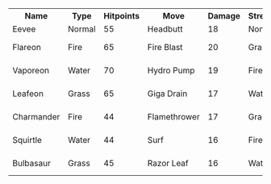 <table>
<tr><th>Name</th><th>Type</th><th>Hitpoints</th><th>Move</th><th>Damage</th><th>Strength</th><th>Weakness</th><th>Sound</th></tr>
<tr><td>Eevee</td><td>Normal</td><td>55</td><td>Headbutt</td><td>18</td><td>None</td><td>Fighting</td><td>Eev... Eevee!</td></tr>
<tr><td>Flareon</td><td>Fire</td><td>65</td><td>Fire Blast</td><td>20</td><td>Grass</td><td>Water</td><td>Fla... Flareon!</td></tr>
<tr><td>Vaporeon</td><td>Water</td><td>70</td><td>Hydro Pump</td><td>19</td><td>Fire</td><td>Grass</td><td>Vap... Vaporeon!</td></tr>
<tr><td>Leafeon</td><td>Grass</td><td>65</td><td>Giga Drain</td><td>17</td><td>Water</td><td>Fire</td><td>Lea... Leafeon!</td></tr>
<tr><td>Charmander</td><td>Fire</td><td>44</td><td>Flamethrower</td><td>17</td><td>Grass</td><td>Water</td><td>Cha... Charmander!</td></tr>
<tr><td>Squirtle</td><td>Water</td><td>44</td><td>Surf</td><td>16</td><td>Fire</td><td>Grass</td><td>Squ... Squirtle!</td></tr>
<tr><td>Bulbasaur</td><td>Grass</td><td>45</td><td>Razor Leaf</td><td>16</td><td>Water</td><td>Fire</td><td>Bul... Bulbasaur!</td></tr>
</table>